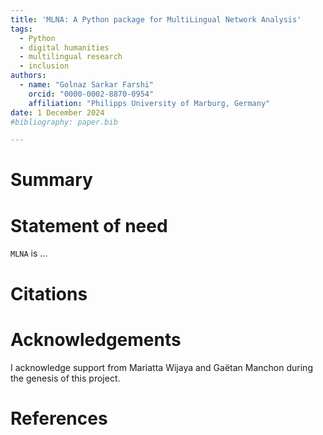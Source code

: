 ```yaml
---
title: 'MLNA: A Python package for MultiLingual Network Analysis'
tags:
  - Python
  - digital humanities
  - multilingual research
  - inclusion
authors:
  - name: "Golnaz Sarkar Farshi"
    orcid: "0000-0002-8870-0954"
    affiliation: "Philipps University of Marburg, Germany"
date: 1 December 2024
#bibliography: paper.bib

---
```


# Summary


# Statement of need

`MLNA` is ...


# Citations


# Acknowledgements

I acknowledge support from Mariatta Wijaya and Gaëtan Manchon during the genesis of this project.

# References
